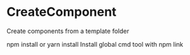 # CreateComponent
Create components from a template folder

npm install or yarn install
Install global cmd tool with npm link
